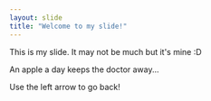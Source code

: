 ```yaml
---
layout: slide
title: "Welcome to my slide!"
---
```


This is my slide. It may not be much but it's mine :D

An apple a day keeps the doctor away...

Use the left arrow to go back!

